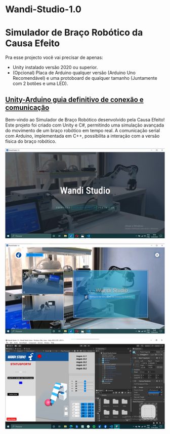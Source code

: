 # Wandi-Studio-1.0

# Simulador de Braço Robótico da Causa Efeito

Pra esse projecto você vai precisar de apenas:
- Unity instalado versão 2020 ou superior.
- (Opcional) Placa de Arduino qualquer versão (Arduino Uno Recomendável) e uma protoboard de qualquer tamanho (Juntamente com 2 botões e uma LED).

## [Unity-Arduino guia definitivo de conexão e comunicação](https://github.com/elisioMassaqui/Wandi-Studio-1.0/blob/main/Unity-Arduino%20Guia%20Definitivo.md)

Bem-vindo ao Simulador de Braço Robótico desenvolvido pela Causa Efeito! Este projeto foi criado com Unity e C#, permitindo uma simulação avançada do movimento de um braço robótico em tempo real. A comunicação serial com Arduino, implementada em C++, possibilita a interação com a versão física do braço robótico.

![Splash Screen](https://github.com/elisioMassaqui/Wandi-Studio-1.0/blob/main/Assets/Mídia/Anotação%202024-03-12%20184610.png)

![WandiHome](https://github.com/elisioMassaqui/Wandi-Studio-1.0/blob/main/Assets/Mídia/Anotação%202024-03-12%20184934.png)

![Imagem do Simulador](https://github.com/elisioMassaqui/Wandi-Studio-1.0/blob/main/Assets/midia/Anota%C3%A7%C3%A3o%202024-01-21%20174251.png)
